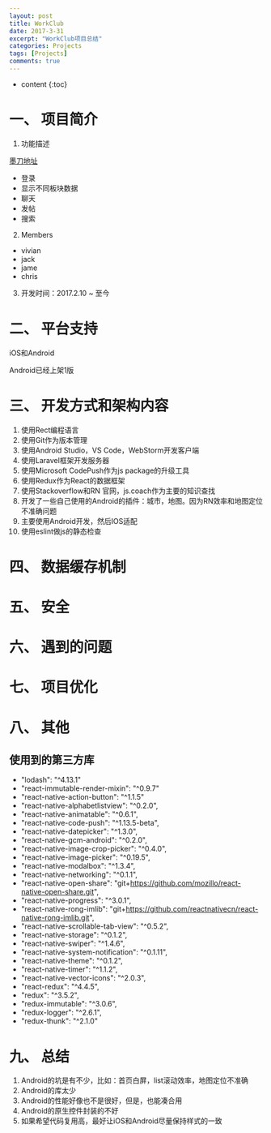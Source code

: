 ```yaml
---
layout: post
title: WorkClub
date: 2017-3-31
excerpt: "WorkClub项目总结"
categories: Projects
tags: [Projects]
comments: true
---
```


* content
{:toc}




# 一、 项目简介

1. 功能描述

[墨刀地址](https://modao.cc/app/PRizIEov59JZ6Fs6NhISvQKcW3iFH0O?inapp=1)

- 登录
- 显示不同板块数据
- 聊天
- 发帖
- 搜索

2. Members

- vivian
- jack
- jame
- chris

3. 开发时间：2017.2.10 ~ 至今


# 二、 平台支持

iOS和Android

Android已经上架1版

# 三、 开发方式和架构内容

1. 使用Rect编程语言
2. 使用Git作为版本管理
2. 使用Android Studio，VS Code，WebStorm开发客户端
3. 使用Laravel框架开发服务器
3. 使用Microsoft CodePush作为js package的升级工具
4. 使用Redux作为React的数据框架
5. 使用Stackoverflow和RN 官网，js.coach作为主要的知识查找
6. 开发了一些自己使用的Android的插件：城市，地图。因为RN效率和地图定位不准确问题
7. 主要使用Android开发，然后IOS适配
8. 使用eslint做js的静态检查

# 四、 数据缓存机制

# 五、 安全

# 六、 遇到的问题

# 七、 项目优化

# 八、 其他

## 使用到的第三方库

-  "lodash": "^4.13.1"
-  "react-immutable-render-mixin": "^0.9.7"
-  "react-native-action-button": "^1.1.5"
-  "react-native-alphabetlistview": "^0.2.0",
-  "react-native-animatable": "^0.6.1",
-  "react-native-code-push": "^1.13.5-beta",
-  "react-native-datepicker": "^1.3.0",
-  "react-native-gcm-android": "^0.2.0",
-  "react-native-image-crop-picker": "^0.4.0",
-  "react-native-image-picker": "^0.19.5",
-  "react-native-modalbox": "^1.3.4",
-  "react-native-networking": "^0.1.1",
-  "react-native-open-share": "git+https://github.com/mozillo/react-native-open-share.git",
-  "react-native-progress": "^3.0.1",
-  "react-native-rong-imlib": "git+https://github.com/reactnativecn/react-native-rong-imlib.git",
-  "react-native-scrollable-tab-view": "^0.5.2",
-  "react-native-storage": "^0.1.2",
-  "react-native-swiper": "^1.4.6",
-  "react-native-system-notification": "^0.1.11",
-  "react-native-theme": "^0.1.2",
-  "react-native-timer": "^1.1.2",
-  "react-native-vector-icons": "^2.0.3",
-  "react-redux": "^4.4.5",
-  "redux": "^3.5.2",
-  "redux-immutable": "^3.0.6",
-  "redux-logger": "^2.6.1",
-  "redux-thunk": "^2.1.0"

# 九、 总结

1. Android的坑是有不少，比如：首页白屏，list滚动效率，地图定位不准确
2. Android的库太少
3. Android的性能好像也不是很好，但是，也能凑合用
4. Android的原生控件封装的不好
5. 如果希望代码复用高，最好让iOS和Android尽量保持样式的一致


